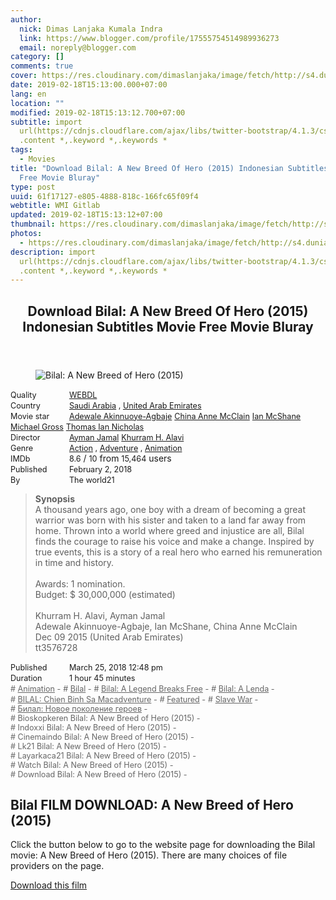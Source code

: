 ```yaml
---
author:
  nick: Dimas Lanjaka Kumala Indra
  link: https://www.blogger.com/profile/17555754514989936273
  email: noreply@blogger.com
category: []
comments: true
cover: https://res.cloudinary.com/dimaslanjaka/image/fetch/http://s4.dunia21.org/wp-content/uploads/2018/03/film-bilal-a-new-breed-of-hero-2018.jpg
date: 2019-02-18T15:13:00.000+07:00
lang: en
location: ""
modified: 2019-02-18T15:13:12.700+07:00
subtitle: import
  url(https://cdnjs.cloudflare.com/ajax/libs/twitter-bootstrap/4.1.3/css/bootstrap.min.css);
  .content *,.keyword *,.keywords *
tags:
  - Movies
title: "Download Bilal: A New Breed Of Hero (2015) Indonesian Subtitles Movie
  Free Movie Bluray"
type: post
uuid: 61f17127-e805-4888-818c-166fc65f09f4
webtitle: WMI Gitlab
updated: 2019-02-18T15:13:12+07:00
thumbnail: https://res.cloudinary.com/dimaslanjaka/image/fetch/http://s4.dunia21.org/wp-content/uploads/2018/03/film-bilal-a-new-breed-of-hero-2018.jpg
photos:
  - https://res.cloudinary.com/dimaslanjaka/image/fetch/http://s4.dunia21.org/wp-content/uploads/2018/03/film-bilal-a-new-breed-of-hero-2018.jpg
description: import
  url(https://cdnjs.cloudflare.com/ajax/libs/twitter-bootstrap/4.1.3/css/bootstrap.min.css);
  .content *,.keyword *,.keywords *
---
```


<div>  <style>  @import url("https://cdnjs.cloudflare.com/ajax/libs/twitter-bootstrap/4.1.3/css/bootstrap.min.css");  .content *,.keyword *,.keywords * { max-width:100%}  .keywords h3 { margin-right: 15px; color: #666 }   .keywords h3::before { content: "#"; }  .keywords h3::after { content: "-"; }  .content h3 { display: inline-block; }  .keywords h3 { display: block }  .content-wrapper {          position: relative      }      .content-wrapper::before {          background: -moz-linear-gradient(top, rgba(255, 255, 255, 0) 0, rgba(255, 255, 255, 1) 100%);          background: -webkit-linear-gradient(top, rgba(255, 255, 255, 0) 0, rgba(255, 255, 255, 1) 100%);          background: linear-gradient(to bottom, rgba(255, 255, 255, 0) 0, rgba(255, 255, 255, 1) 100%);          filter: progid: DXImageTransform.Microsoft.gradient(startColorstr='#00ffffff', endColorstr='#ffffff', GradientType=0);          bottom: 0;          left: 0;          position: absolute;          width: 100%;          color: #fff;          height: 50px;          /*content: '';*/          /*z-index: 3*/      }      .keywords h3 a {          color: #666      }      .content {          position: relative      }      .content h2,      .content h3 {          font-style: normal;          display: inline-block;          font-weight: 400;          margin: 0;          padding: 0;          font-size: 90%      }      .content-media,      .show-more {          font-size: 80%      }      .content h2 {          width: 90px      }      .content-poster {          margin-bottom: 10px      }  </style>  <article class="post"><header class="post-header"><h1 for="title"> <span class="notranslate"> Download Bilal: A New Breed Of Hero (2015) Indonesian Subtitles Movie Free Movie Bluray</span> </h1></header><div class="content-wrapper" id="movie-detail"><div class="row toggle-more">  <div class="col-xs-2 content-poster"><figure><img src="https://res.cloudinary.com/dimaslanjaka/image/fetch/http://s4.dunia21.org/wp-content/uploads/2018/03/film-bilal-a-new-breed-of-hero-2018.jpg" alt="Bilal: A New Breed of Hero (2015)" title="Watch Bilal: A New Breed of Hero (2015) Indonesian Subtitles Streaming Movie Free Download Online" class="img-thumbnail"></figure></div>  <div class="col-xs-10 content">  <div>  <h2> <span class="notranslate"> Quality</span> </h2>  <h3> <span class="notranslate"> <a href="http://web-manajemen.blogspot.com/p/search.html?q=quality%20webdl" title="List of the latest and most complete films of WEBDL quality">WEBDL</a></span> </h3>  </div>  <div>  <h2> <span class="notranslate"> Country</span> </h2>  <h3> <span class="notranslate"> <a href="http://web-manajemen.blogspot.com/p/search.html?q=country%20saudi%20arabia" title="List of the latest and most complete films made in Saudi Arabia">Saudi Arabia</a> , <a href="http://web-manajemen.blogspot.com/p/search.html?q=country%20united%20arab%20emirates" title="List of the latest and most complete films made by the United Arab Emirates">United Arab Emirates</a></span> </h3>  </div>  <div>  <h2> <span class="notranslate"> Movie star</span> </h2>  <h3> <span class="notranslate"> <a href="http://web-manajemen.blogspot.com/p/search.html?q=artist%20adewale%20akinnuoye%20agbaje">Adewale Akinnuoye-Agbaje</a></span> </h3>  <h3> <span class="notranslate"> <a href="http://web-manajemen.blogspot.com/p/search.html?q=artist%20china%20anne%20mcclain">China Anne McClain</a></span> </h3>  <h3> <span class="notranslate"> <a href="http://web-manajemen.blogspot.com/p/search.html?q=artist%20ian%20mcshane">Ian McShane</a></span> </h3>  <h3> <span class="notranslate"> <a href="http://web-manajemen.blogspot.com/p/search.html?q=artist%20michael%20gross">Michael Gross</a></span> </h3>  <h3> <span class="notranslate"> <a href="http://web-manajemen.blogspot.com/p/search.html?q=artist%20thomas%20ian%20nicholas">Thomas Ian Nicholas</a></span> </h3>  </div>  <div>  <h2> <span class="notranslate"> Director</span> </h2>  <h3> <span class="notranslate"> <a href="http://web-manajemen.blogspot.com/p/search.html?q=director%20ayman%20jamal">Ayman Jamal</a></span> </h3>  <h3> <span class="notranslate"> <a href="http://web-manajemen.blogspot.com/p/search.html?q=director%20khurram%20h%20alavi">Khurram H. Alavi</a></span> </h3>  </div>  <div>  <h2> <span class="notranslate"> Genre</span> </h2>  <h3> <span class="notranslate"> <a href="http://web-manajemen.blogspot.com/p/search.html?q=genre%20action" title="List of the latest and most complete films Genres">Action</a> , <a href="http://web-manajemen.blogspot.com/p/search.html?q=genre%20adventure" title="List of the latest and most complete films Genres">Adventure</a> , <a href="http://web-manajemen.blogspot.com/p/search.html?q=genre%20animation" title="List of the latest and most complete films Genres">Animation</a></span> </h3>  </div>  <div>  <h2> <span class="notranslate"> IMDb</span> </h2>  <h3> <span class="notranslate"> 8.6</span> </h3> <span class="notranslate"> /</span> <h3> <span class="notranslate"> 10</span> </h3> <span class="notranslate"> from</span> <h3> <span class="notranslate"> 15,464</span> </h3> <span class="notranslate"> users</span> </div>  <div>  <h2> <span class="notranslate"> Published</span> </h2>  <h3> <span class="notranslate"> February 2, 2018</span> </h3>  </div>  <div>  <h2> <span class="notranslate"> By</span> </h2>  <h3> <span class="notranslate"> The world21</span> </h3>  </div>  <blockquote> <span class="notranslate"> <strong>Synopsis</strong></span> <br><span class="notranslate"> A thousand years ago, one boy with a dream of becoming a great warrior was born with his sister and taken to a land far away from home.</span> <span class="notranslate"> Thrown into a world where greed and injustice are all, Bilal finds the courage to raise his voice and make a change.</span> <span class="notranslate"> Inspired by true events, this is a story of a real hero who earned his remuneration in time and history.</span> <br><br><span class="notranslate"> Awards: 1 nomination.</span> <br><span class="notranslate"> Budget: $ 30,000,000 (estimated)</span> <br><span><br></span> <span class="notranslate"> <span>Khurram H. Alavi, Ayman Jamal</span></span> <span><br></span> <span class="notranslate"> <span>Adewale Akinnuoye-Agbaje, Ian McShane, China Anne McClain</span></span> <span><br></span> <span class="notranslate"> <span>Dec 09 2015 (United Arab Emirates)</span></span> <span><br></span> <span class="notranslate"> <span>tt3576728</span></span> <span><br></span> </blockquote>  <div>  <h2> <span class="notranslate"> Published</span> </h2>  <h3> <span class="notranslate"> March 25, 2018 12:48 pm</span> </h3>  </div>  <div>  <h2> <span class="notranslate"> Duration</span> </h2>  <h3> <span class="notranslate"> 1 hour 45 minutes</span> </h3>  </div>  <div class="keywords">  <h3> <span class="notranslate"> <a href="http://web-manajemen.blogspot.com/p/search.html?q=tag%20animation">Animation</a></span> </h3>  <h3> <span class="notranslate"> <a href="http://web-manajemen.blogspot.com/p/search.html?q=tag%20bilal">Bilal</a></span> </h3>  <h3> <span class="notranslate"> <a href="http://web-manajemen.blogspot.com/p/search.html?q=tag%20bilal%20a%20legend%20breaks%20free">Bilal: A Legend Breaks Free</a></span> </h3>  <h3> <span class="notranslate"> <a href="http://web-manajemen.blogspot.com/p/search.html?q=tag%20bilal%20a%20lenda">Bilal: A Lenda</a></span> </h3>  <h3> <span class="notranslate"> <a href="http://web-manajemen.blogspot.com/p/search.html?q=tag%20bilal%20chien%20binh%20sa%20macadventure">BILAL: Chien Binh Sa Macadventure</a></span> </h3>  <h3> <span class="notranslate"> <a href="http://web-manajemen.blogspot.com/p/search.html?q=tag%20featured">Featured</a></span> </h3>  <h3> <span class="notranslate"> <a href="http://web-manajemen.blogspot.com/p/search.html?q=tag%20slave%20war">Slave War</a></span> </h3>  <h3> <span class="notranslate"> <a href="http://web-manajemen.blogspot.com/p/search.html?q=tag%20%D0%B1%D0%B8%D0%BB%D0%B0%D0%BB%20%D0%BD%D0%BE%D0%B2%D0%BE%D0%B5%20%D0%BF%D0%BE%D0%BA%D0%BE%D0%BB%D0%B5%D0%BD%D0%B8%D0%B5%20%D0%B3%D0%B5%D1%80%D0%BE%D0%B5%D0%B2">Билал: Новое поколение героев</a></span> </h3>  <h3> <span class="notranslate"> Bioskopkeren Bilal: A New Breed of Hero (2015)</span> </h3>  <h3> <span class="notranslate"> Indoxxi Bilal: A New Breed of Hero (2015)</span> </h3>  <h3> <span class="notranslate"> Cinemaindo Bilal: A New Breed of Hero (2015)</span> </h3>  <h3> <span class="notranslate"> Lk21 Bilal: A New Breed of Hero (2015)</span> </h3>  <h3> <span class="notranslate"> Layarkaca21 Bilal: A New Breed of Hero (2015)</span> </h3>  <h3> <span class="notranslate"> Watch Bilal: A New Breed of Hero (2015)</span> </h3>  <h3> <span class="notranslate"> Download Bilal: A New Breed of Hero (2015)</span> </h3>  </div>  </div>  </div></div></article><div class="download-movie" id="download-movie">  <h2> <span class="notranslate"> Bilal FILM DOWNLOAD: A New Breed of Hero (2015)</span> </h2>  <p> <span class="notranslate"> Click the button below to go to the website page for downloading the Bilal movie: A New Breed of Hero (2015).</span> <span class="notranslate"> There are many choices of file providers on the page.</span> </p> <a href="https://web-manajemen.blogspot.com/p/redirect.html?url=aHR0cDovL2RsLmxheWFya2FjYTIxLnZpcC9nZXQvYmlsYWwtYS1uZXctYnJlZWQtb2YtaGVyby0yMDE4" target="_blank" class="btn btn-success"><i class="fa-download"></i></a> <span class="notranslate"> <a href="https://web-manajemen.blogspot.com/p/redirect.html?url=aHR0cDovL2RsLmxheWFya2FjYTIxLnZpcC9nZXQvYmlsYWwtYS1uZXctYnJlZWQtb2YtaGVyby0yMDE4" target="_blank" class="btn btn-success">Download this film</a></span> <a href="http://web-manajemen.blogspot.com/p/search.html?q=petunjuk%20cara%20download%20film" target="_blank" class="btn btn-default" style="display:none"><i class="fa-info-circled"></i></a> <span class="notranslate"> <a href="http://web-manajemen.blogspot.com/p/search.html?q=petunjuk%20cara%20download%20film" target="_blank" class="btn btn-default" style="display:none">Instructions for Downloading</a></span> </div>  </div>  <script src="https://codepen.io/dimaslanjaka/pen/aQRrbR.js"></script>  <script>document.querySelectorAll("pre,code");
  pretext.forEach(function (el) {
    el.classList.toggle("notranslate", true);
  });</script><script>document.querySelectorAll("pre,code");
  pretext.forEach(function (el) {
    el.classList.toggle("notranslate", true);
  });</script><script>document.querySelectorAll("pre,code");
  pretext.forEach(function (el) {
    el.classList.toggle("notranslate", true);
  });</script>